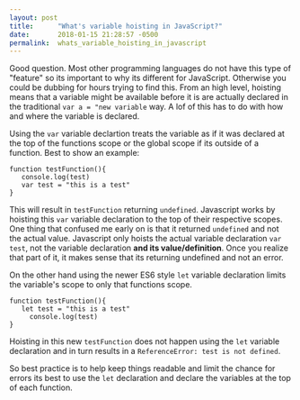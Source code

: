```yaml
---
layout: post
title:      "What's variable hoisting in JavaScript?"
date:       2018-01-15 21:28:57 -0500
permalink:  whats_variable_hoisting_in_javascript
---
```


Good question.  Most other programming languages do not have this type of "feature" so its important to why its different for JavaScript.  Otherwise you could be dubbing for hours trying to find this.  From an high level, hoisting means that a variable might be available before it is are actually declared in the traditional `var a = "new variable` way.  A lof of this has to do with how and where the variable is declared.

Using the `var` variable declartion treats the variable as if it was declared at the top of the functions scope or the global scope if its outside of a function.  Best to show an example:

```
function testFunction(){
   console.log(test)
   var test = "this is a test"
}
```


This will result in `testFunction` returning `undefined`.  Javascript works by hoisting this `var` variable declaration to the top of their respective scopes.  One thing that confused me early on is that it returned `undefined` and not the actual value.  Javascript only hoists the actual variable declaration  `var test`, not the variable declaration **and its value/definition**.  Once you realize that part of it, it makes sense that its returning undefined and not an error.  

On the other hand using the newer ES6 style `let` variable declaration limits the variable's scope to only that functions scope.

```
function testFunction(){
   let test = "this is a test"
	 console.log(test)
}
```

Hoisting in this new `testFunction` does not happen using the `let` variable declaration and in turn results in a `ReferenceError: test is not defined`.  

So best practice is to help keep things readable and limit the chance for errors its best to use the `let` declaration and declare the variables at the top of each function.
